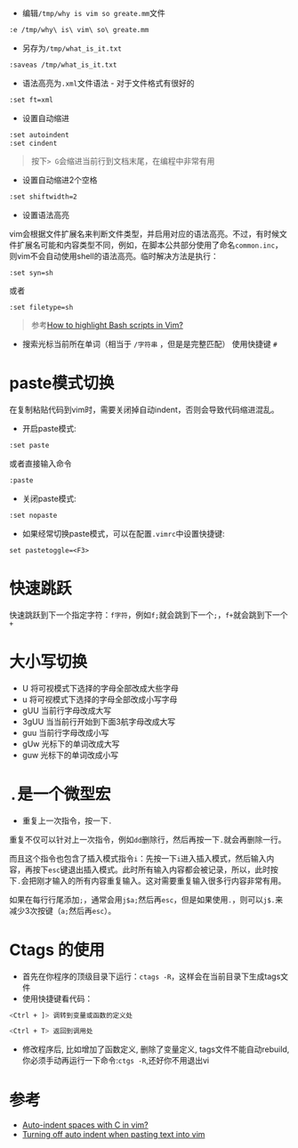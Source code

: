 

* 编辑`/tmp/why is vim so greate.mm`文件

```bash
:e /tmp/why\ is\ vim\ so\ greate.mm
```

* 另存为`/tmp/what_is_it.txt`

```bash
:saveas /tmp/what_is_it.txt
```

* 语法高亮为`.xml`文件语法 - 对于文件格式有很好的

```bash
:set ft=xml
```

* 设置自动缩进

```bash
:set autoindent
:set cindent
```

> 按下`> G`会缩进当前行到文档末尾，在编程中非常有用

* 设置自动缩进2个空格

```bash
:set shiftwidth=2
```

* 设置语法高亮

vim会根据文件扩展名来判断文件类型，并启用对应的语法高亮。不过，有时候文件扩展名可能和内容类型不同，例如，在脚本公共部分使用了命名`common.inc`，则vim不会自动使用shell的语法高亮。临时解决方法是执行：

```
:set syn=sh
```

或者

```
:set filetype=sh
```

> 参考[How to highlight Bash scripts in Vim?](http://stackoverflow.com/questions/2576687/how-to-highlight-bash-scripts-in-vim)

* 搜索光标当前所在单词（相当于 `/字符串` ，但是是完整匹配） 使用快捷键 `#`

# paste模式切换

在复制粘贴代码到vim时，需要关闭掉自动indent，否则会导致代码缩进混乱。

* 开启paste模式:

```bash
:set paste
```

或者直接输入命令

```bash
:paste
```

* 关闭paste模式:

```bash
:set nopaste
```

* 如果经常切换paste模式，可以在配置`.vimrc`中设置快捷键:

```
set pastetoggle=<F3>
```

# 快速跳跃

快速跳跃到下一个指定字符：`f字符`，例如`f;`就会跳到下一个`;`，`f+`就会跳到下一个`+`

# 大小写切换

* U 将可视模式下选择的字母全部改成大些字母
* u 将可视模式下选择的字母全部改成小写字母
* gUU 当前行字母改成大写
* 3gUU 当当前行开始到下面3航字母改成大写
* guu 当前行字母改成小写
* gUw 光标下的单词改成大写
* guw 光标下的单词改成小写

# `.`是一个微型宏

* 重复上一次指令，按一下`.`

重复不仅可以针对上一次指令，例如`dd`删除行，然后再按一下`.`就会再删除一行。

而且这个指令也包含了插入模式指令`i`：先按一下`i`进入插入模式，然后输入内容，再按下`esc`键退出插入模式。此时所有输入内容都会被记录，所以，此时按下`.`会把刚才输入的所有内容重复输入。这对需要重复输入很多行内容非常有用。

如果在每行行尾添加`;`，通常会用`j$a;`然后再`esc`，但是如果使用`.`，则可以`j$.`来减少3次按键（`a;`然后再`esc`）。

# Ctags 的使用

* 首先在你程序的顶级目录下运行：`ctags -R`，这样会在当前目录下生成tags文件
* 使用快捷键看代码：

```bash
<Ctrl + ]> 调转到变量或函数的定义处

<Ctrl + T> 返回到调用处
```

* 修改程序后, 比如增加了函数定义, 删除了变量定义, tags文件不能自动rebuild, 你必须手动再运行一下命令:`ctgs -R`,还好你不用退出vi

# 参考

* [Auto-indent spaces with C in vim?](http://stackoverflow.com/questions/97694/auto-indent-spaces-with-c-in-vim)
* [Turning off auto indent when pasting text into vim](https://stackoverflow.com/questions/2514445/turning-off-auto-indent-when-pasting-text-into-vim)